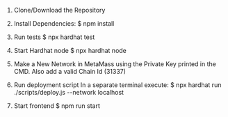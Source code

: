 1. Clone/Download the Repository
2. Install Dependencies:
$ npm install

3. Run tests
$ npx hardhat test

4. Start Hardhat node
$ npx hardhat node

6. Make a New Network in MetaMass using the Private Key printed in the CMD. Also add a valid Chain Id (31337)

5. Run deployment script
In a separate terminal execute: $ npx hardhat run ./scripts/deploy.js --network localhost
 
6. Start frontend
$ npm run start
